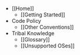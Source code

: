 * [[Home]]
    * [[Getting Started]]
* Code Policy
    * [[Other Conventions]]
* Tribal Knowledge
    * [[Glossary]]
    * [[Unsupported OSes]]
